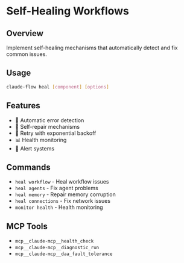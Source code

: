 # Self-Healing Workflows

## Overview
Implement self-healing mechanisms that automatically detect and fix common issues.

## Usage
```bash
claude-flow heal [component] [options]
```

## Features
- 🔧 Automatic error detection
- 🏥 Self-repair mechanisms
- 🔄 Retry with exponential backoff
- 📊 Health monitoring
- 🚨 Alert systems

## Commands
- `heal workflow` - Heal workflow issues
- `heal agents` - Fix agent problems
- `heal memory` - Repair memory corruption
- `heal connections` - Fix network issues
- `monitor health` - Health monitoring

## MCP Tools
- `mcp__claude-mcp__health_check`
- `mcp__claude-mcp__diagnostic_run`
- `mcp__claude-mcp__daa_fault_tolerance`

